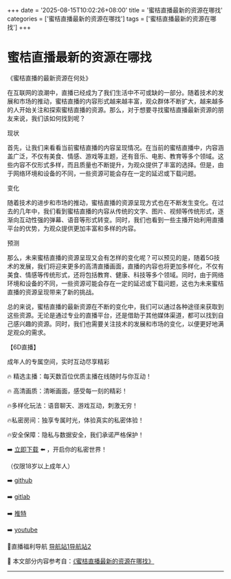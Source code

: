 +++
date = '2025-08-15T10:02:26+08:00'
title = '蜜桔直播最新的资源在哪找'
categories = ['蜜桔直播最新的资源在哪找']
tags = ['蜜桔直播最新的资源在哪找']
+++

# 蜜桔直播最新的资源在哪找

《蜜桔直播的最新资源在何处》

在互联网的浪潮中，直播已经成为了我们生活中不可或缺的一部分。随着技术的发展和市场的推动，蜜桔直播的内容形式越来越丰富，观众群体不断扩大，越来越多的人开始关注和探索蜜桔直播的资源。那么，对于想要寻找蜜桔直播最新资源的朋友来说，我们该如何找到呢？

现状

首先，让我们来看看当前蜜桔直播的内容呈现情况。在当前的蜜桔直播中，内容涵盖广泛，不仅有美食、情感、游戏等主题，还有音乐、电影、教育等多个领域。这些内容不仅形式多样，而且质量也不断提升，为观众提供了丰富的选择。但是，由于网络环境和设备的不同，一些资源可能会存在一定的延迟或下载问题。

变化

随着技术的进步和市场的推动，蜜桔直播的资源呈现方式也在不断发生变化。在过去的几年中，我们看到蜜桔直播的内容从传统的文字、图片、视频等传统形式，逐渐向互动性强的弹幕、语音等形式转变。同时，我们也看到一些主播开始利用直播平台的优势，为观众提供更加丰富和多样的内容。

预测

那么，未来蜜桔直播的资源呈现又会有怎样的变化呢？可以预见的是，随着5G技术的发展，我们将迎来更多的高清直播画面，直播的内容也将更加多样化，不仅有美食、情感等传统形式，还将包括教育、健康、科技等多个领域。同时，由于网络环境和设备的不同，一些资源可能会存在一定的延迟或下载问题，这也为未来蜜桔直播的资源呈现带来了新的挑战。

总的来说，蜜桔直播的最新资源在不断的变化中，我们可以通过各种途径来获取到这些资源。无论是通过专业的直播平台，还是借助于其他媒体渠道，都可以找到自己感兴趣的资源。同时，我们也需要关注技术的发展和市场的变化，以便更好地满足观众的需求。

【6D直播】

 成年人的专属空间，实时互动尽享精彩

🔥 精选主播：每天数百位优质主播在线随时与你互动！

🔥 高清画质：清晰画面，感受每一刻的精彩！

🔥多样化玩法：语音聊天、游戏互动，刺激无穷！

🔥私密房间：独享专属时光，体验真实的私密体验！

🔥安全保障：隐私与数据安全，我们承诺严格保护！

➡️ [立即下载](https://down123.s3.ap-east-1.amazonaws.com/down/down.html?channelCode=blog) ⬅️ ，开启你的私密世界！

 （仅限18岁以上成年人）

➡️ [github](https://aldult-live.github.io/)

➡️ [gitlab](https://seo-09598d.gitlab.io/)

➡️ [推特](https://x.com/wegame33)

➡️ [youtube](https://www.youtube.com/@6Dlive)

🔞直播福利导航   [导航站1](https://webstack-86085a.gitlab.io/)[导航站2](https://onlygit123-2.github.io/)

📘 本文部分内容参考自：[《蜜桔直播最新的资源在哪找》](https://webstack-hugo-6.pages.dev/)

---

